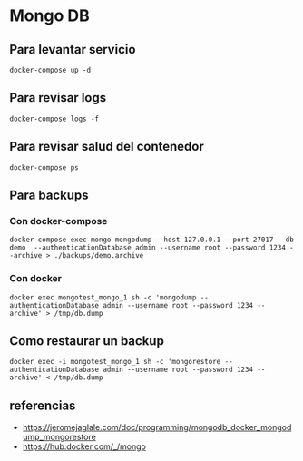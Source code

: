 # Mongo DB

## Para levantar servicio
~~~
docker-compose up -d
~~~

## Para revisar logs
~~~
docker-compose logs -f
~~~

## Para revisar salud del contenedor
~~~
docker-compose ps 
~~~

## Para backups

### Con docker-compose
~~~
docker-compose exec mongo mongodump --host 127.0.0.1 --port 27017 --db demo  --authenticationDatabase admin --username root --password 1234 --archive > ./backups/demo.archive        
~~~

### Con docker
~~~
docker exec mongotest_mongo_1 sh -c 'mongodump --authenticationDatabase admin --username root --password 1234 --archive' > /tmp/db.dump
~~~

## Como restaurar un backup
~~~
docker exec -i mongotest_mongo_1 sh -c 'mongorestore --authenticationDatabase admin --username root --password 1234 --archive' < /tmp/db.dump
~~~

## referencias
* https://jeromejaglale.com/doc/programming/mongodb_docker_mongodump_mongorestore
* https://hub.docker.com/_/mongo